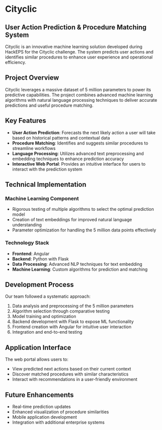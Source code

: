 # Cityclic

## User Action Prediction & Procedure Matching System

Cityclic is an innovative machine learning solution developed during HackEPS for the Cityclic challenge. The system predicts user actions and identifies similar procedures to enhance user experience and operational efficiency.

## Project Overview

Cityclic leverages a massive dataset of 5 million parameters to power its predictive capabilities. The project combines advanced machine learning algorithms with natural language processing techniques to deliver accurate predictions and useful procedure matching.

## Key Features

- **User Action Prediction**: Forecasts the next likely action a user will take based on historical patterns and contextual data
- **Procedure Matching**: Identifies and suggests similar procedures to streamline workflows
- **Language Processing**: Utilizes advanced text preprocessing and embedding techniques to enhance prediction accuracy
- **Interactive Web Portal**: Provides an intuitive interface for users to interact with the prediction system

## Technical Implementation

### Machine Learning Component
- Rigorous testing of multiple algorithms to select the optimal prediction model
- Creation of text embeddings for improved natural language understanding
- Parameter optimization for handling the 5 million data points effectively

### Technology Stack
- **Frontend**: Angular
- **Backend**: Python with Flask
- **Data Processing**: Advanced NLP techniques for text embedding
- **Machine Learning**: Custom algorithms for prediction and matching

## Development Process

Our team followed a systematic approach:
1. Data analysis and preprocessing of the 5 million parameters
2. Algorithm selection through comparative testing
3. Model training and optimization
4. Backend development with Flask to expose ML functionality
5. Frontend creation with Angular for intuitive user interaction
6. Integration and end-to-end testing

## Application Interface

The web portal allows users to:
- View predicted next actions based on their current context
- Discover matched procedures with similar characteristics
- Interact with recommendations in a user-friendly environment

## Future Enhancements

- Real-time prediction updates
- Enhanced visualization of procedure similarities
- Mobile application development
- Integration with additional enterprise systems
